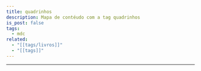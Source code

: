 ```yaml
---
title: quadrinhos
description: Mapa de contéudo com a tag quadrinhos
is_post: false
tags:
  - mdc
related:
  - "[[tags/livros]]"
  - "[[tags]]"
---
```


-----